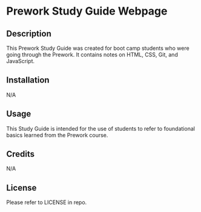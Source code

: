 # Prework Study Guide Webpage

## Description

This Prework Study Guide was created for boot camp students who were going through the Prework. It contains notes on HTML, CSS, Git, and JavaScript.


## Installation

N/A

## Usage

This Study Guide is intended for the use of students to refer to foundational basics learned from the Prework course.

## Credits

N/A

## License

Please refer to LICENSE in repo.


